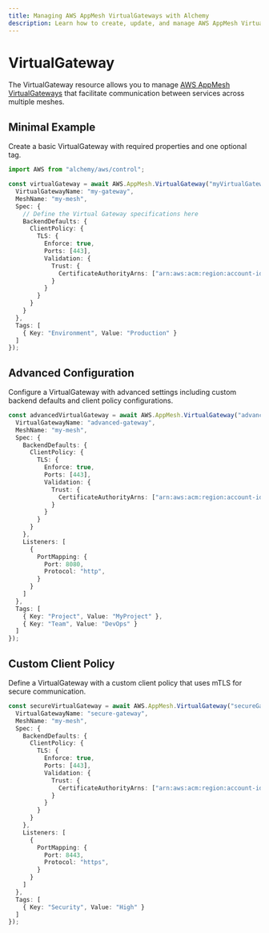 ```yaml
---
title: Managing AWS AppMesh VirtualGateways with Alchemy
description: Learn how to create, update, and manage AWS AppMesh VirtualGateways using Alchemy Cloud Control.
---
```


# VirtualGateway

The VirtualGateway resource allows you to manage [AWS AppMesh VirtualGateways](https://docs.aws.amazon.com/appmesh/latest/userguide/) that facilitate communication between services across multiple meshes.

## Minimal Example

Create a basic VirtualGateway with required properties and one optional tag.

```ts
import AWS from "alchemy/aws/control";

const virtualGateway = await AWS.AppMesh.VirtualGateway("myVirtualGateway", {
  VirtualGatewayName: "my-gateway",
  MeshName: "my-mesh",
  Spec: {
    // Define the Virtual Gateway specifications here
    BackendDefaults: {
      ClientPolicy: {
        TLS: {
          Enforce: true,
          Ports: [443],
          Validation: {
            Trust: {
              CertificateAuthorityArns: ["arn:aws:acm:region:account-id:certificate/cert-id"]
            }
          }
        }
      }
    }
  },
  Tags: [
    { Key: "Environment", Value: "Production" }
  ]
});
```

## Advanced Configuration

Configure a VirtualGateway with advanced settings including custom backend defaults and client policy configurations.

```ts
const advancedVirtualGateway = await AWS.AppMesh.VirtualGateway("advancedGateway", {
  VirtualGatewayName: "advanced-gateway",
  MeshName: "my-mesh",
  Spec: {
    BackendDefaults: {
      ClientPolicy: {
        TLS: {
          Enforce: true,
          Ports: [443],
          Validation: {
            Trust: {
              CertificateAuthorityArns: ["arn:aws:acm:region:account-id:certificate/cert-id"]
            }
          }
        }
      }
    },
    Listeners: [
      {
        PortMapping: {
          Port: 8080,
          Protocol: "http",
        }
      }
    ]
  },
  Tags: [
    { Key: "Project", Value: "MyProject" },
    { Key: "Team", Value: "DevOps" }
  ]
});
```

## Custom Client Policy

Define a VirtualGateway with a custom client policy that uses mTLS for secure communication.

```ts
const secureVirtualGateway = await AWS.AppMesh.VirtualGateway("secureGateway", {
  VirtualGatewayName: "secure-gateway",
  MeshName: "my-mesh",
  Spec: {
    BackendDefaults: {
      ClientPolicy: {
        TLS: {
          Enforce: true,
          Ports: [443],
          Validation: {
            Trust: {
              CertificateAuthorityArns: ["arn:aws:acm:region:account-id:certificate/cert-id"]
            }
          }
        }
      }
    },
    Listeners: [
      {
        PortMapping: {
          Port: 8443,
          Protocol: "https",
        }
      }
    ]
  },
  Tags: [
    { Key: "Security", Value: "High" }
  ]
});
```